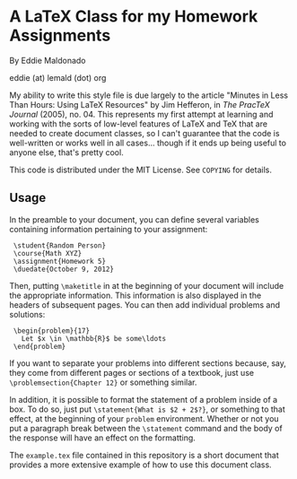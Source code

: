 # A LaTeX Class for my Homework Assignments

By Eddie Maldonado

eddie (at) lemald (dot) org

My ability to write this style file is due largely to the article
"Minutes in Less Than Hours: Using LaTeX Resources" by Jim Hefferon,
in *The PracTeX Journal* (2005), no. 04. This represents my first
attempt at learning and working with the sorts of low-level features
of LaTeX and TeX that are needed to create document classes, so I
can't guarantee that the code is well-written or works well in all
cases... though if it ends up being useful to anyone else, that's
pretty cool.

This code is distributed under the MIT License. See `COPYING` for
details.

## Usage

In the preamble to your document, you can define several variables
containing information pertaining to your assignment:

     \student{Random Person}
     \course{Math XYZ}
     \assignment{Homework 5}
     \duedate{October 9, 2012}

Then, putting `\maketitle` in at the beginning of your document will
include the appropriate information. This information is also
displayed in the headers of subsequent pages. You can then add
individual problems and solutions:

     \begin{problem}{17}
       Let $x \in \mathbb{R}$ be some\ldots
     \end{problem}

If you want to separate your problems into different sections because,
say, they come from different pages or sections of a textbook, just
use `\problemsection{Chapter 12}` or something similar.

In addition, it is possible to format the statement of a problem
inside of a box. To do so, just put `\statement{What is $2 + 2$?}`, or
something to that effect, at the beginning of your `problem`
environment. Whether or not you put a paragraph break between the
`\statement` command and the body of the response will have an effect
on the formatting.

The `example.tex` file contained in this repository is a short
document that provides a more extensive example of how to use this
document class.
